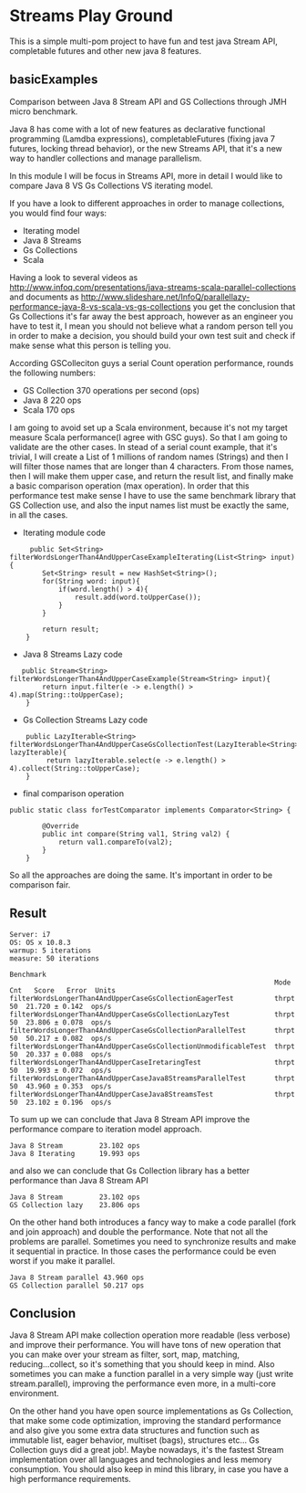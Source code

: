 # Streams Play Ground

This is a simple multi-pom project to have fun and test java Stream API, completable futures and other new java 8 features. 

## basicExamples

Comparison between Java 8  Stream API and GS Collections through JMH micro benchmark.

Java 8 has come with a lot of new features as declarative functional programming (Lamdba expressions), completableFutures (fixing java 7 futures, locking thread behavior), or the new Streams API, that it's a new way to handler collections and manage parallelism.  

In this module I will be focus in Streams API, more in detail I would like to compare Java 8 VS Gs Collections VS iterating model. 

If you have a look to different approaches in order to manage collections, you would find four ways:
-  Iterating model
-  Java 8 Streams
-  Gs Collections
-  Scala

Having a look to several videos as http://www.infoq.com/presentations/java-streams-scala-parallel-collections and documents as http://www.slideshare.net/InfoQ/parallellazy-performance-java-8-vs-scala-vs-gs-collections you get the conclusion that Gs Collections it's far away the best approach, however as an engineer you have to test it, I mean you should not believe what a random person tell you in order to make a decision, you should build your own test suit and check if make sense what this person is telling you. 

According GSColleciton guys a serial Count operation performance, rounds the following numbers:

- GS Collection 370 operations per second (ops)
- Java 8 220 ops
- Scala 170 ops

I am going to avoid set up a Scala environment, because it's not my target measure Scala performance(I agree with GSC guys). So that I am going to validate are the other cases. In stead of a serial count example, that it's trivial, I will create a List of 1 millions of random names (Strings) and then I will filter those names that are longer than 4 characters. From those names, then I will make them upper case, and return the result list, and finally make a basic comparison operation (max operation). In order that this performance test make sense I have to use the same benchmark library that GS Collection use, and also the input names list must be exactly the same, in all the cases.   


- Iterating module code 

```
     public Set<String> filterWordsLongerThan4AndUpperCaseExampleIterating(List<String> input){
		Set<String> result = new HashSet<String>(); 
		for(String word: input){
			if(word.length() > 4){
				result.add(word.toUpperCase());
			}
		}
		
		return result;
	}
```  


- Java 8 Streams Lazy code

```
   public Stream<String> filterWordsLongerThan4AndUpperCaseExample(Stream<String> input){		
		return input.filter(e -> e.length() > 4).map(String::toUpperCase);
	}
```  

- Gs Collection Streams Lazy code

```
    public LazyIterable<String> filterWordsLongerThan4AndUpperCaseGsCollectionTest(LazyIterable<String> lazyIterable){
		 return lazyIterable.select(e -> e.length() > 4).collect(String::toUpperCase);
	}
```
- final comparison operation

```
public static class forTestComparator implements Comparator<String> {

        @Override
        public int compare(String val1, String val2) {
            return val1.compareTo(val2);
        }
    }
```

So all the approaches are doing the same. It's important in order to be comparison fair.

## Result
 
 ```
 Server: i7
 OS: OS x 10.8.3
 warmup: 5 iterations
 measure: 50 iterations
 
Benchmark
                                                                  Mode  Cnt   Score   Error  Units
filterWordsLongerThan4AndUpperCaseGsCollectionEagerTest          thrpt   50  21.720 ± 0.142  ops/s
filterWordsLongerThan4AndUpperCaseGsCollectionLazyTest           thrpt   50  23.806 ± 0.078  ops/s
filterWordsLongerThan4AndUpperCaseGsCollectionParallelTest       thrpt   50  50.217 ± 0.082  ops/s
filterWordsLongerThan4AndUpperCaseGsCollectionUnmodificableTest  thrpt   50  20.337 ± 0.088  ops/s
filterWordsLongerThan4AndUpperCaseIretaringTest                  thrpt   50  19.993 ± 0.072  ops/s
filterWordsLongerThan4AndUpperCaseJava8StreamsParallelTest       thrpt   50  43.960 ± 0.353  ops/s
filterWordsLongerThan4AndUpperCaseJava8StreamsTest               thrpt   50  23.102 ± 0.196  ops/s
 ```
 
 To sum up we can conclude that Java 8 Stream API improve the performance compare to iteration model approach. 
 
 ```
 Java 8 Stream         23.102 ops
 Java 8 Iterating      19.993 ops
 ```
 
 and also we can conclude that Gs Collection library has a better performance than Java 8 Stream API
 ```
 Java 8 Stream         23.102 ops
 GS Collection lazy    23.806 ops
 ```
 On the other hand both introduces a fancy way to make a code parallel (fork and join approach) and double the performance. Note that not all the problems are parallel. Sometimes you need to synchronize results and make it sequential in practice. In those cases the performance could be even worst if you make it parallel. 
 ```
Java 8 Stream parallel 43.960 ops
GS Collection parallel 50.217 ops
```

## Conclusion
 
 Java 8 Stream API make collection operation more readable (less verbose) and improve their performance. You will have tons of new operation that you can make over your stream as filter, sort, map, matching, reducing...collect, so it's something that you should keep in mind. Also sometimes you can make a function parallel in a very simple way (just write stream.parallel), improving the performance even more, in a multi-core environment.  
 
 On the other hand you have open source implementations as Gs Collection, that make some code optimization, improving the standard performance and also give you some extra data structures and function such as immutable list, eager behavior, multiset (bags), structures etc... Gs Collection guys did a great job!. Maybe nowadays, it's the fastest Stream implementation over all languages and technologies and less memory consumption. You should also keep in mind this library, in case you have a high performance requirements.  
 



